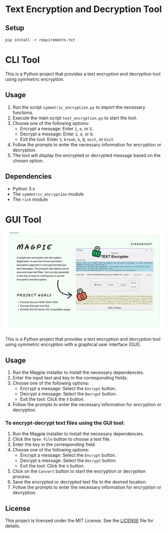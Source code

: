 # Text Encryption and Decryption Tool

## Setup
```
pip install -r requirements.txt
```
# CLI Tool

This is a Python project that provides a text encryption and decryption tool using symmetric encryption.

## Usage

1. Run the script `symmetric_encryption.py` to import the necessary functions.
2. Execute the main script `text_encryption.py` to start the tool.
3. Choose one of the following options:
    - Encrypt a message: Enter `1`, `e`, or `E`.
    - Decrypt a message: Enter `2`, `d`, or `D`.
    - Exit the tool: Enter `3`, `break`, `b`, `B`, `exit`, or `Exit`.
4. Follow the prompts to enter the necessary information for encryption or decryption.
5. The tool will display the encrypted or decrypted message based on the chosen option.

## Dependencies

- Python 3.x
- The `symmetric_encryption` module
- The `rich` module


# GUI Tool

![alt text](<Project Overview.png>)

This is a Python project that provides a text encryption and decryption tool using symmetric encryption with a graphical user interface (GUI).

## Usage

1. Run the Magpie installer to install the necessary dependencies.
2. Enter the input text and key in the corresponding fields.
3. Choose one of the following options:
    - Encrypt a message: Select the `Encrypt` button.
    - Decrypt a message: Select the `Decrypt` button.
    - Exit the tool: Click the `X` button.
4. Follow the prompts to enter the necessary information for encryption or decryption.

### To encrypt-decrypt text files using the GUI tool:

1. Run the Magpie installer to install the necessary dependencies.
2. Click the `Open File` button to choose a text file.
3. Enter the key in the corresponding field.
4. Choose one of the following options:
    - Encrypt a message: Select the `Encrypt` button.
    - Decrypt a message: Select the `Decrypt` button.
    - Exit the tool: Click the `X` button.
5. Click on the `Convert` button to start the encryption or decryption process.
6. Save the encrypted or decrypted text file to the desired location.
7. Follow the prompts to enter the necessary information for encryption or decryption.

## License

This project is licensed under the MIT License. See the [LICENSE](LICENSE) file for details.